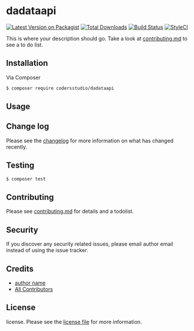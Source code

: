 # dadataapi

[![Latest Version on Packagist][ico-version]][link-packagist]
[![Total Downloads][ico-downloads]][link-downloads]
[![Build Status][ico-travis]][link-travis]
[![StyleCI][ico-styleci]][link-styleci]

This is where your description should go. Take a look at [contributing.md](contributing.md) to see a to do list.

## Installation

Via Composer

``` bash
$ composer require codersstudio/dadataapi
```

## Usage

## Change log

Please see the [changelog](changelog.md) for more information on what has changed recently.

## Testing

``` bash
$ composer test
```

## Contributing

Please see [contributing.md](contributing.md) for details and a todolist.

## Security

If you discover any security related issues, please email author email instead of using the issue tracker.

## Credits

- [author name][link-author]
- [All Contributors][link-contributors]

## License

license. Please see the [license file](license.md) for more information.

[ico-version]: https://img.shields.io/packagist/v/codersstudio/dadataapi.svg?style=flat-square
[ico-downloads]: https://img.shields.io/packagist/dt/codersstudio/dadataapi.svg?style=flat-square
[ico-travis]: https://img.shields.io/travis/codersstudio/dadataapi/master.svg?style=flat-square
[ico-styleci]: https://styleci.io/repos/12345678/shield

[link-packagist]: https://packagist.org/packages/codersstudio/dadataapi
[link-downloads]: https://packagist.org/packages/codersstudio/dadataapi
[link-travis]: https://travis-ci.org/codersstudio/dadataapi
[link-styleci]: https://styleci.io/repos/12345678
[link-author]: https://github.com/codersstudio
[link-contributors]: ../../contributors

